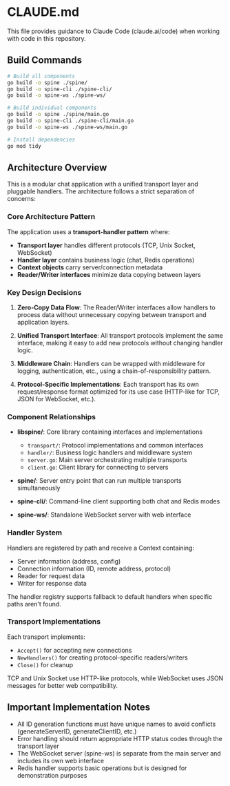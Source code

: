 # CLAUDE.md

This file provides guidance to Claude Code (claude.ai/code) when working with code in this repository.

## Build Commands

```bash
# Build all components
go build -o spine ./spine/
go build -o spine-cli ./spine-cli/
go build -o spine-ws ./spine-ws/

# Build individual components
go build -o spine ./spine/main.go
go build -o spine-cli ./spine-cli/main.go
go build -o spine-ws ./spine-ws/main.go

# Install dependencies
go mod tidy
```

## Architecture Overview

This is a modular chat application with a unified transport layer and pluggable handlers. The architecture follows a strict separation of concerns:

### Core Architecture Pattern
The application uses a **transport-handler pattern** where:
- **Transport layer** handles different protocols (TCP, Unix Socket, WebSocket)
- **Handler layer** contains business logic (chat, Redis operations)
- **Context objects** carry server/connection metadata
- **Reader/Writer interfaces** minimize data copying between layers

### Key Design Decisions

1. **Zero-Copy Data Flow**: The Reader/Writer interfaces allow handlers to process data without unnecessary copying between transport and application layers.

2. **Unified Transport Interface**: All transport protocols implement the same interface, making it easy to add new protocols without changing handler logic.

3. **Middleware Chain**: Handlers can be wrapped with middleware for logging, authentication, etc., using a chain-of-responsibility pattern.

4. **Protocol-Specific Implementations**: Each transport has its own request/response format optimized for its use case (HTTP-like for TCP, JSON for WebSocket, etc.).

### Component Relationships

- **libspine/**: Core library containing interfaces and implementations
  - `transport/`: Protocol implementations and common interfaces
  - `handler/`: Business logic handlers and middleware system
  - `server.go`: Main server orchestrating multiple transports
  - `client.go`: Client library for connecting to servers

- **spine/**: Server entry point that can run multiple transports simultaneously
- **spine-cli/**: Command-line client supporting both chat and Redis modes
- **spine-ws/**: Standalone WebSocket server with web interface

### Handler System

Handlers are registered by path and receive a Context containing:
- Server information (address, config)
- Connection information (ID, remote address, protocol)
- Reader for request data
- Writer for response data

The handler registry supports fallback to default handlers when specific paths aren't found.

### Transport Implementations

Each transport implements:
- `Accept()` for accepting new connections
- `NewHandlers()` for creating protocol-specific readers/writers
- `Close()` for cleanup

TCP and Unix Socket use HTTP-like protocols, while WebSocket uses JSON messages for better web compatibility.

## Important Implementation Notes

- All ID generation functions must have unique names to avoid conflicts (generateServerID, generateClientID, etc.)
- Error handling should return appropriate HTTP status codes through the transport layer
- The WebSocket server (spine-ws) is separate from the main server and includes its own web interface
- Redis handler supports basic operations but is designed for demonstration purposes